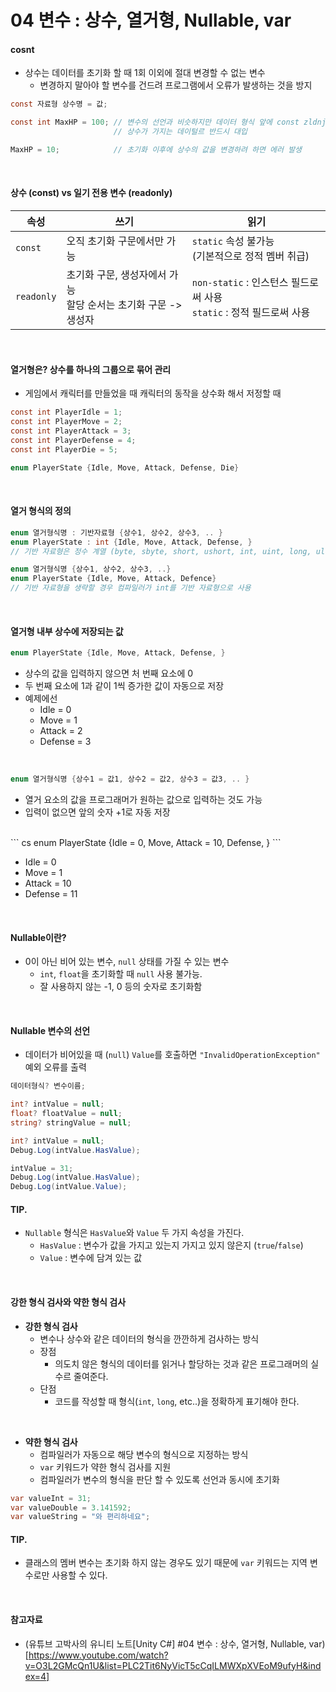 # 04 변수 : 상수, 열거형, Nullable, var

#### cosnt
- 상수는 데이터를 초기화 할 때 1회 이외에 절대 변경할 수 없는 변수
    - 변경하지 말아야 할 변수를 건드려 프로그램에서 오류가 발생하는 것을 방지

``` cs
const 자료형 상수명 = 값;

const int MaxHP = 100; // 변수의 선언과 비슷하지만 데이터 형식 앞에 const zldnjem cnrk
                       // 상수가 가지는 데이털르 반드시 대입

MaxHP = 10;            // 초기화 이후에 상수의 값을 변경하려 하면 에러 발생
```

<br>

#### 상수 (const) vs 일기 전용 변수 (readonly)
|속성|쓰기|읽기|
|-|-|-|
|`const`|오직 초기화 구문에서만 가능|`static` 속성 불가능 <br>(기본적으로 정적 멤버 취급)|
|`readonly`|초기화 구문, 생성자에서 가능 <br>할당 순서는 초기화 구문 -> 생성자|`non-static` : 인스턴스 필드로써 사용 <br>`static` : 정적 필드로써 사용|

<br>

#### 열거형은? 상수를 하나의 그룹으로 묶어 관리
- 게임에서 캐릭터를 만들었을 때 캐릭터의 동작을 상수화 해서 저정할 때
``` cs
const int PlayerIdle = 1;
const int PlayerMove = 2;
const int PlayerAttack = 3;
const int PlayerDefense = 4;
const int PlayerDie = 5;

enum PlayerState {Idle, Move, Attack, Defense, Die}
```

<br>

#### 열거 형식의 정의
``` cs
enum 열거형식명 : 기반자료형 {상수1, 상수2, 상수3, .. }
enum PlayerState : int {Idle, Move, Attack, Defense, }
// 기반 자료형은 정수 계열 (byte, sbyte, short, ushort, int, uint, long, ulong, char)만 사용 가능

enum 열거형식명 {상수1, 상수2, 상수3, ..}
enum PlayerState {Idle, Move, Attack, Defence}
// 기반 자료형을 생략할 경우 컴파일러가 int를 기반 자료형으로 사용
```


<br>

#### 열거형 내부 상수에 저장되는 값
``` cs
enum PlayerState {Idle, Move, Attack, Defense, }
```
- 상수의 값을 입력하지 않으면 처 번째 요소에 0
- 두 번째 요소에 1과 같이 1씩 증가한 값이 자동으로 저장
- 예제에선
    - Idle = 0
    - Move = 1
    - Attack = 2
    - Defense = 3

<br>

``` cs
enum 열거형식명 {상수1 = 값1, 상수2 = 값2, 상수3 = 값3, .. }
```
- 열거 요소의 값을 프로그래머가 원하는 값으로 입력하는 것도 가능
- 입력이 없으면 앞의 숫자 +1로 자동 저장

<br>
``` cs
enum PlayerState {Idle = 0, Move, Attack = 10, Defense, }
```

- Idle = 0
- Move = 1
- Attack = 10
- Defense = 11

<br>

#### Nullable이란?
- 0이 아닌 비어 있는 변수, `null` 상태를 가질 수 있는 변수
    - `int`, `float`을 초기화할 때 `null` 사용 불가능.
    - 잘 사용하지 않는 -1, 0 등의 숫자로 초기화함

<br>

#### Nullable 변수의 선언
- 데이터가 비어있을 때 (`null`) `Value`를 호출하면 `"InvalidOperationException"` 예외 오류를 출력

``` cs
데이터형식? 변수이름;

int? intValue = null;
float? floatValue = null;
string? stringValue = null;
```

``` cs
int? intValue = null;
Debug.Log(intValue.HasValue);

intValue = 31;
Debug.Log(intValue.HasValue);
Debug.Log(intValue.Value);
```

#### TIP.
- `Nullable` 형식은 `HasValue`와 `Value` 두 가지 속성을 가진다.
    - `HasValue` : 변수가 값을 가지고 있는지 가지고 있지 않은지 (`true`/`false`)
    - `Value` : 변수에 담겨 있는 값


<br>

#### 강한 형식 검사와 약한 형식 검사
- **강한 형식 검사**
    - 변수나 상수와 같은 데이터의 형식을 깐깐하게 검사하는 방식
    - 장점
        - 의도치 않은 형식의 데이터를 읽거나 할당하는 것과 같은 프로그래머의 실수르 줄여준다.
    - 단점
        - 코드를 작성할 때 형식(`int`, `long`, etc..)을 정확하게 표기해야 한다.

<br>

- **약한 형식 검사**
    - 컴파일러가 자동으로 해당 변수의 형식으로 지정하는 방식
    - `var` 키워드가 약한 형식 검사를 지원
    - 컴파일러가 변수의 형식을 판단 할 수 있도록 선언과 동시에 초기화

``` cs
var valueInt = 31;
var valueDouble = 3.141592;
var valueString = "와 편리하네요";
```

#### TIP.
- 클래스의 멤버 변수는 초기화 하지 않는 경우도 있기 때문에 `var` 키워드는 지역 변수로만 사용할 수 있다.

<br>

#### 참고자료
- (유튜브 고박사의 유니티 노트[Unity C#] #04 변수 : 상수, 열거형, Nullable, var)[https://www.youtube.com/watch?v=O3L2GMcQn1U&list=PLC2Tit6NyVicT5cCqILMWXpXVEoM9ufyH&index=4]
